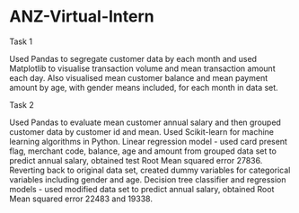 # ANZ-Virtual-Intern
Task 1


Used Pandas to segregate customer data by each month and used Matplotlib to visualise transaction volume and mean transaction amount each day. Also visualised mean customer balance and mean payment amount by age, with gender means included, for each month in data set.


Task 2


Used Pandas to evaluate mean customer annual salary and then grouped customer data by customer id and mean. Used Scikit-learn for machine learning algorithms in Python. Linear regression model - used card present flag, merchant code, balance, age and amount from grouped data set to predict annual salary, obtained test Root Mean squared error 27836. Reverting back to original data set, created dummy variables for categorical variables including gender and age. Decision tree classifier and regression models - used modified data set to predict annual salary, obtained Root Mean squared error 22483 and 19338.
